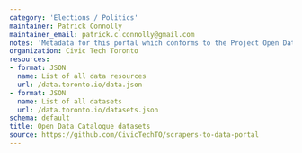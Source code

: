 ```yaml
---
category: 'Elections / Politics'
maintainer: Patrick Connolly
maintainer_email: patrick.c.connolly@gmail.com
notes: 'Metadata for this portal which conforms to the Project Open Data standard for data catalogues.'
organization: Civic Tech Toronto
resources:
- format: JSON
  name: List of all data resources
  url: /data.toronto.io/data.json
- format: JSON
  name: List of all datasets
  url: /data.toronto.io/datasets.json
schema: default
title: Open Data Catalogue datasets
source: https://github.com/CivicTechTO/scrapers-to-data-portal
---
```

